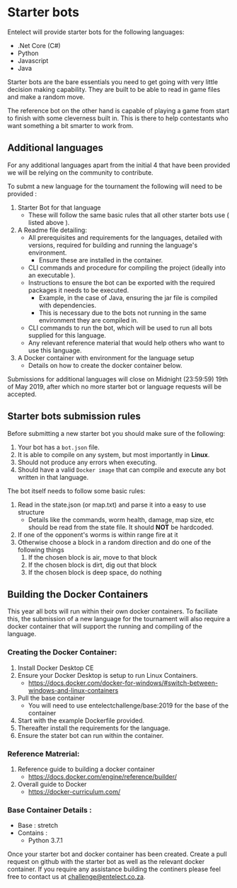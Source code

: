 # Starter bots
Entelect will provide starter bots for the following languages:

* .Net Core (C#)
* Python 
* Javascript
* Java

Starter bots are the bare essentials you need to get going with very little decision making capability. They are built to be able to read in game files and make a random move.

The reference bot on the other hand is capable of playing a game from start to finish with some cleverness built in. This is there to help contestants who want something a bit smarter to work from.

## Additional languages

For any additional languages apart from the initial 4 that have been provided we will be relying on the community to contribute. 

To submt a new language for the tournament the following will need to be provided :

1. Starter Bot for that language
	* These will follow the same basic rules that all other starter bots use ( listed above ).
2. A Readme file detailing:
	* All prerequisites and requirements for the languages, detailed with versions, required for building and running the language's environment. 
	    * Ensure these are installed in the container.
	* CLI commands and procedure for compiling the project (ideally into an executable ).
	* Instructions to ensure the bot can be exported with the required packages it needs to be executed.
        * Example, in the case of Java, ensuring the jar file is compiled with dependencies.
        * This is necessary due to the bots not running in the same environment they are compiled in.
	* CLI commands to run the bot, which will be used to run all bots supplied for this language.
	* Any relevant reference material that would help others who want to use this language.
3. A Docker container with environment for the language setup
	* Details on how to create the docker container below.

Submissions for additional languages will close on Midnight (23:59:59) 19th of May 2019, after which no more starter bot or language requests will be accepted.

## Starter bots submission rules

Before submitting a new starter bot you should make sure of the following:

1. Your bot has a `bot.json` file.
1. It is able to compile on any system, but most importantly in **Linux**.
1. Should not produce any errors when executing.
1. Should have a valid `Docker image` that can compile and execute any bot written in that language.

The bot itself needs to follow some basic rules:

1. Read in the state.json (or map.txt) and parse it into a easy to use structure
	* Details like the commands, worm health, damage, map size, etc should be read from the state file. It should **NOT** be hardcoded.
1. If one of the opponent's worms is within range fire at it
1. Otherwise choose a block in a random direction and do one of the following things
    1. If the chosen block is air, move to that block
    1. If the chosen block is dirt, dig out that block
    1. If the chosen block is deep space, do nothing
    

## Building the Docker Containers

This year all bots will run within their own docker containers. To faciliate this, the submission of a new language for the tournament will also require a docker container that will support the running and compiling of the language.
		
### Creating the Docker Container:
1. Install Docker Desktop CE
2. Ensure your Docker Desktop is setup to run Linux Containers.
	* https://docs.docker.com/docker-for-windows/#switch-between-windows-and-linux-containers
3. Pull the base container
    * You will need to use entelectchallenge/base:2019 for the base of the container 
4. Start with the example Dockerfile provided.
5. Thereafter install the requirements for the language.
6. Ensure the stater bot can run within the container.

### Reference Matrerial:
1. Reference guide to building a docker container
	* https://docs.docker.com/engine/reference/builder/
2. Overall guide to Docker
	* https://docker-curriculum.com/

### Base Container Details :
* Base : stretch
* Contains :
	* Python 3.7.1

Once your starter bot and docker container has been created. Create a pull request on github with the starter bot as well as the relevant docker container.
If you require any assistance building the continers please feel free to contact us at challenge@entelect.co.za.